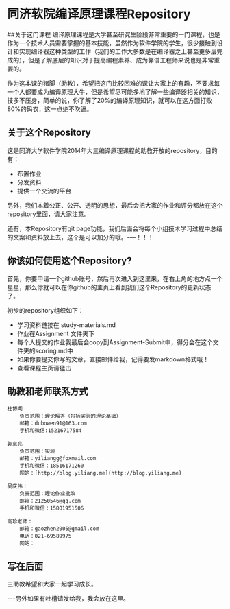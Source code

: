 同济软院编译原理课程Repository
====================

##关于这门课程
编译原理课程是大学甚至研究生阶段非常重要的一门课程，也是作为一个技术人员需要掌握的基本技能，虽然作为软件学院的学生，很少接触到设计和实现编译器这种类型的工作（我们的工作大多数是在编译器之上甚至更多层完成的），但是了解底层的知识对于提高编程素养、成为靠谱工程师来说也是非常重要的。

作为这本课的猪脚（助教），希望把这门比较困难的课让大家上的有趣，不要求每一个人都要成为编译原理大牛，但是希望尽可能多地了解一些编译器相关的知识，技多不压身，简单的说，你了解了20%的编译原理知识，就可以在这方面打败80%的码农，这一点绝不吹逼。

## 关于这个Repository

这是同济大学软件学院2014年大三编译原理课程的助教开放的repository，目的有：

* 布置作业
* 分发资料
* 提供一个交流的平台

另外，我们本着公正、公开、透明的思想，最后会把大家的作业和评分都放在这个repository里面，请大家注意。

还有，本Repository有git page功能，我们后面会将每个小组技术学习过程中总结的文案和资料放上去，这个是可以加分的哦。-—！！！



## 你该如何使用这个Repository?

首先，你要申请一个github账号，然后再次进入到这里来，在右上角的地方点一个星星，那么你就可以在你github的主页上看到我们这个Repository的更新状态了。

初步的repository组织如下：

* 学习资料链接在 study-materials.md
* 作业在Assignment 文件夹下
* 每个人提交的作业我最后会copy到Assignment-Submit中，得分会在这个文件夹的scoring.md中
* 如果你要提交你写的文章，直接邮件给我，记得要发markdown格式哦！
* 查看课程主页请猛击 


## 助教和老师联系方式

```
杜博闻
	负责范围：理论解答（包括实验的理论基础）
	邮箱：dubowen91@163.com
	手机和微信:15216717584
	
郭意亮
 	负责范围：实验
 	邮箱：yiliangg@foxmail.com
 	手机和微信：18516171260
 	网站：[http://blog.yiliang.me](http://blog.yiliang.me)
 	
吴庆伟：
	负责范围：理论作业批改
	邮箱：21250546@qq.com
	手机和微信：15801951506

高珍老师：
	邮箱：gaozhen2005@gmail.com
	电话：021-69589975
	网站：

```


## 写在后面

三助教希望和大家一起学习成长。

---另外如果有吐槽请发给我，我会放在这里。
